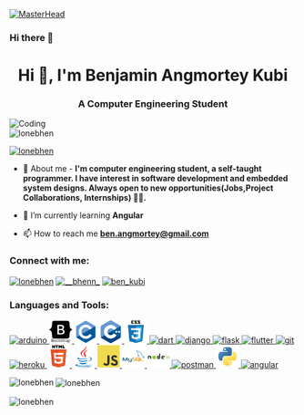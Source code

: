 [![MasterHead](https://www.lambdatest.com/resources/images/news24.gif)](https://lonebhen.io)

### Hi there 👋

<h1 align="center">Hi 👋, I'm Benjamin Angmortey Kubi</h1>
<h3 align="center">A Computer Engineering Student</h3>
<img align = "right" alt="Coding" src="https://cdn.dribbble.com/users/1059583/screenshots/4171367/coding-freak.gif" width= "600">

<p align="left"> <img src="https://komarev.com/ghpvc/?username=lonebhen&label=Profile%20views&color=0e75b6&style=flat" alt="lonebhen" /> </p>



<p align="left"> <a href="https://twitter.com/lonebhen" target="blank"><img src="https://img.shields.io/twitter/follow/lonebhen?logo=twitter&style=for-the-badge" alt="lonebhen" /></a> </p>

- 🤚 About me - **I'm computer engineering student, a self-taught programmer. I have interest in software development and embedded system designs. Always open to new opportunities(Jobs,Project Collaborations, Internships) 🙋‍♂️.**

- 🌱 I’m currently learning **Angular** 

- 📫 How to reach me **ben.angmortey@gmail.com**

<h3 align="left">Connect with me:</h3>
<p align="left">
<a href="https://twitter.com/lonebhen" target="blank"><img align="center" src="https://raw.githubusercontent.com/rahuldkjain/github-profile-readme-generator/master/src/images/icons/Social/twitter.svg" alt="lonebhen" height="30" width="40" /></a>
<a href="https://instagram.com/__bhenn_" target="blank"><img align="center" src="https://raw.githubusercontent.com/rahuldkjain/github-profile-readme-generator/master/src/images/icons/Social/instagram.svg" alt="__bhenn_" height="30" width="40" /></a>
<a href="https://www.hackerrank.com/ben_kubi" target="blank"><img align="center" src="https://raw.githubusercontent.com/rahuldkjain/github-profile-readme-generator/master/src/images/icons/Social/hackerrank.svg" alt="ben_kubi" height="30" width="40" /></a>
</p>

<h3 align="left">Languages and Tools:</h3>
<p align="left"> <a href="https://www.arduino.cc/" target="_blank" rel="noreferrer"> <img src="https://cdn.worldvectorlogo.com/logos/arduino-1.svg" alt="arduino" width="40" height="40"/> </a> <a href="https://getbootstrap.com" target="_blank" rel="noreferrer"> <img src="https://raw.githubusercontent.com/devicons/devicon/master/icons/bootstrap/bootstrap-plain-wordmark.svg" alt="bootstrap" width="40" height="40"/> </a> <a href="https://www.cprogramming.com/" target="_blank" rel="noreferrer"> <img src="https://raw.githubusercontent.com/devicons/devicon/master/icons/c/c-original.svg" alt="c" width="40" height="40"/> </a>
<a href="https://www.w3schools.com/cpp/" target="_blank" rel="noreferrer"> <img src="https://raw.githubusercontent.com/devicons/devicon/master/icons/cplusplus/cplusplus-original.svg" alt="cplusplus" width="40" height="40"/> </a><a href="https://www.w3schools.com/css/" target="_blank" rel="noreferrer"> <img src="https://raw.githubusercontent.com/devicons/devicon/master/icons/css3/css3-original-wordmark.svg" alt="css3" width="40" height="40"/> </a> <a href="https://dart.dev" target="_blank" rel="noreferrer"> <img src="https://www.vectorlogo.zone/logos/dartlang/dartlang-icon.svg" alt="dart" width="40" height="40"/> </a> <a href="https://www.djangoproject.com/" target="_blank" rel="noreferrer"> <img src="https://cdn.worldvectorlogo.com/logos/django.svg" alt="django" width="40" height="40"/> </a> <a href="https://flask.palletsprojects.com/" target="_blank" rel="noreferrer"> <img src="https://www.vectorlogo.zone/logos/pocoo_flask/pocoo_flask-icon.svg" alt="flask" width="40" height="40"/> </a> <a href="https://flutter.dev" target="_blank" rel="noreferrer"> <img src="https://www.vectorlogo.zone/logos/flutterio/flutterio-icon.svg" alt="flutter" width="40" height="40"/> </a> <a href="https://git-scm.com/" target="_blank" rel="noreferrer"> <img src="https://www.vectorlogo.zone/logos/git-scm/git-scm-icon.svg" alt="git" width="40" height="40"/> </a> <a href="https://heroku.com" target="_blank" rel="noreferrer"> <img src="https://www.vectorlogo.zone/logos/heroku/heroku-icon.svg" alt="heroku" width="40" height="40"/> </a> <a href="https://www.w3.org/html/" target="_blank" rel="noreferrer"> <img src="https://raw.githubusercontent.com/devicons/devicon/master/icons/html5/html5-original-wordmark.svg" alt="html5" width="40" height="40"/> </a> <a href="https://www.java.com" target="_blank" rel="noreferrer"> <img src="https://raw.githubusercontent.com/devicons/devicon/master/icons/java/java-original.svg" alt="java" width="40" height="40"/> </a> <a href="https://developer.mozilla.org/en-US/docs/Web/JavaScript" target="_blank" rel="noreferrer"> <img src="https://raw.githubusercontent.com/devicons/devicon/master/icons/javascript/javascript-original.svg" alt="javascript" width="40" height="40"/> </a> <a href="https://www.mysql.com/" target="_blank" rel="noreferrer"> <img src="https://raw.githubusercontent.com/devicons/devicon/master/icons/mysql/mysql-original-wordmark.svg" alt="mysql" width="40" height="40"/> </a> <a href="https://nodejs.org" target="_blank" rel="noreferrer"> <img src="https://raw.githubusercontent.com/devicons/devicon/master/icons/nodejs/nodejs-original-wordmark.svg" alt="nodejs" width="40" height="40"/> </a> <a href="https://postman.com" target="_blank" rel="noreferrer"> <img src="https://www.vectorlogo.zone/logos/getpostman/getpostman-icon.svg" alt="postman" width="40" height="40"/> </a> <a href="https://www.python.org" target="_blank" rel="noreferrer"> <img src="https://raw.githubusercontent.com/devicons/devicon/master/icons/python/python-original.svg" alt="python" width="40" height="40"/> </a> <a href="https://angular.io/" target="_blank" rel="noreferrer"> <img src="https://angular.io/assets/images/logos/angular/angular.svg" alt="angular" width="40" height="40"/> </a> </p>

<!-- [![Benjamin's GitHub activity graph](https://activity-graph.herokuapp.com/graph?username=lonebhen&&theme=xcode)](https://github.com/lonebhen)
 -->
<p><img align="left" src="https://github-readme-stats.vercel.app/api/top-langs?username=lonebhen&show_icons=true&locale=en&layout=compact&theme=tokyonight" alt="lonebhen" /></p>

<p>&nbsp;<img align="center" src="https://github-readme-stats.vercel.app/api?username=lonebhen&show_icons=true&locale=en&theme=tokyonight" alt="lonebhen" /></p>

<!-- <p><img align="center" src="https://github-readme-streak-stats.herokuapp.com/?user=lonebhen&&theme=tokyonight" alt="lonebhen" /></p> -->

<p><img align="center" src="https://github-readme-streak-stats.herokuapp.com/?user=lonebhen&theme=tokyonight" alt="lonebhen" /></p>
